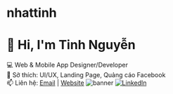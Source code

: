 # nhattinh
# 👋 Hi, I'm Tinh Nguyễn
💻 Web & Mobile App Designer/Developer  
🚀 Sở thích: UI/UX, Landing Page, Quảng cáo Facebook  
📫 Liên hệ: [Email](mailto:youremail@example.com) | [Website](https://yourwebsite.com)
![banner](link_ảnh_banner)
[![LinkedIn](https://img.shields.io/badge/LinkedIn-Profile-blue)](https://linkedin.com/in/...)
